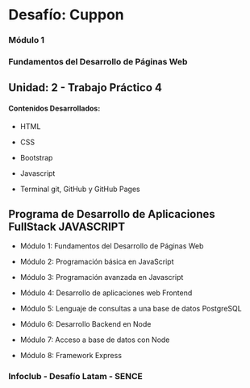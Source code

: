 # Desafío: Cuppon

### Módulo 1
### Fundamentos del Desarrollo de Páginas Web

## Unidad: 2 - Trabajo Práctico 4

#### Contenidos Desarrollados:

- HTML

- CSS

- Bootstrap

- Javascript

- Terminal git, GitHub y GitHub Pages

## Programa de Desarrollo de Aplicaciones FullStack JAVASCRIPT

- Módulo 1: Fundamentos del Desarrollo de Páginas Web

- Módulo 2: Programación básica en JavaScript

- Módulo 3: Programación avanzada en Javascript

- Módulo 4: Desarrollo de aplicaciones web Frontend

- Módulo 5: Lenguaje de consultas a una base de datos PostgreSQL

- Módulo 6: Desarrollo Backend en Node

- Módulo 7: Acceso a base de datos con Node

- Módulo 8: Framework Express


### Infoclub - Desafío Latam - SENCE